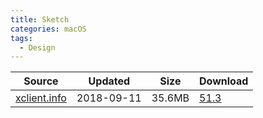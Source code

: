 ```yaml
---
title: Sketch
categories: macOS
tags:
  - Design
---
```



| Source                                  | Updated   | Size | Download                                               |
| ----------------------------------------- | ---------- | -------- | ------------------------------------------------------------ |
| <div class="unknown">[xclient.info](http://xclient.info/s/sketch.html)</div> | 2018-09-11 | 35.6MB   | [51.3](https://img.vim-cn.com/9e/321d19945e496f6af79e430c2c6c0eff00ad02.zip) |
